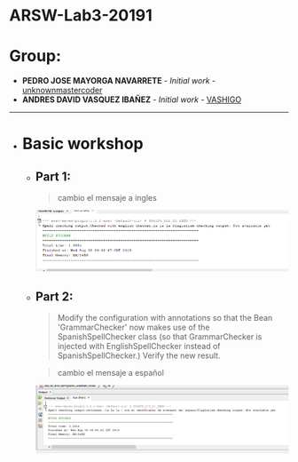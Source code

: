 # ARSW-Lab3-20191

# Group:
+ **PEDRO JOSE MAYORGA NAVARRETE** - *Initial work* - [unknownmastercoder](https://github.com/unknownmastercoder)
+ **ANDRES DAVID VASQUEZ IBAÑEZ** - *Initial work* - [VASHIGO](https://github.com/vashigo)
----

+ # **Basic workshop**
     + ## Part 1:

        >cambio el mensaje a ingles

        <p align="center">
        <img src=".\img\1-result.png" />
        </p>

     + ## Part 2:

        >Modify the configuration with annotations so that the Bean 'GrammarChecker' now makes use of the SpanishSpellChecker class (so that GrammarChecker is injected with EnglishSpellChecker instead of SpanishSpellChecker.) Verify the new result.

        >cambio el mensaje a español

        <p align="center">
        <img src=".\img\2-result.png" />
        </p>